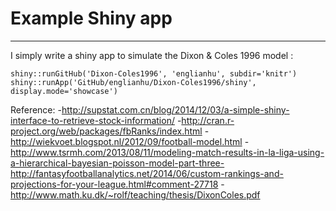 # Example Shiny app
---------------------
I simply write a shiny app to simulate the Dixon & Coles 1996 model :
```{r}
shiny::runGitHub('Dixon-Coles1996', 'englianhu', subdir='knitr')
shiny::runApp('GitHub/englianhu/Dixon-Coles1996/shiny', display.mode='showcase')
```

Reference:
-http://supstat.com.cn/blog/2014/12/03/a-simple-shiny-interface-to-retrieve-stock-information/
-http://cran.r-project.org/web/packages/fbRanks/index.html
-http://wiekvoet.blogspot.nl/2012/09/football-model.html
-http://www.tsrmh.com/2013/08/11/modeling-match-results-in-la-liga-using-a-hierarchical-bayesian-poisson-model-part-three-http://fantasyfootballanalytics.net/2014/06/custom-rankings-and-projections-for-your-league.html#comment-27718
-http://www.math.ku.dk/~rolf/teaching/thesis/DixonColes.pdf
